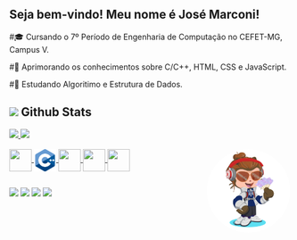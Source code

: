 ## Seja bem-vindo! Meu nome é José Marconi!

#🎓 Cursando o 7º Período de Engenharia de Computação no CEFET-MG, Campus V.
<p> <p>
  
#🚀 Aprimorando os conhecimentos sobre C/C++, HTML, CSS e JavaScript.
<p> <p>
   
#📖 Estudando Algoritimo e Estrutura de Dados.

<div>
  
## <img src="https://media.giphy.com/media/iY8CRBdQXODJSCERIr/giphy.gif" width="35"><b> Github Stats </b>
  
<a href="https://github.com/josemarconi">
<img width="48%" src="https://github-readme-stats.vercel.app/api/top-langs/?username=josemarconi&layout=compact&langs_count=7&theme=dracula"/>
<img width="40%"" src="https://github-readme-stats.vercel.app/api?username=josemarconi&show_icons=true&theme=dracula&include_all_commits=true&count_public=true"/>
  
  </div>
  </div>
  </div>
 
<div style="display: inline_block"><br>
  
  <img align="center" height="40px" width="40px" src="https://cdn.jsdelivr.net/gh/devicons/devicon/icons/c/c-original.svg" />
  <img align="center" height="40px" width="40px" src="imagens/c-.png"/> 
  <img align="center" height="40px" width="40px" src="https://cdn.jsdelivr.net/gh/devicons/devicon/icons/css3/css3-original.svg" />
  <img align="center" height="40px" width="40px" src="https://cdn.jsdelivr.net/gh/devicons/devicon/icons/html5/html5-original.svg" />
  <img align="center" height="40px" width="40px" src="https://cdn.jsdelivr.net/gh/devicons/devicon/icons/javascript/javascript-original.svg" />
  <img align="right" height="150" style="border-radius:150px;" src="imagens/octocat-1679678866355.png"/>
</a>
</div>

##

<div align = "left"> 
  <a href="https://www.instagram.com/jmarconi_18/" target="_blank"><img src="https://img.shields.io/badge/-Instagram-%23E4405F?style=for-the-badge&logo=instagram&logoColor=white" target="_blank"></a>
  <a href = "mailto:jmarconiadm@outlook.com"><img src="https://img.shields.io/badge/-Gmail-%23333?style=for-the-badge&logo=gmail&logoColor=white" target="_blank"></a>
  <a href="https://www.linkedin.com/in/jmarconi-almeida/" target="_blank"><img src="https://img.shields.io/badge/-LinkedIn-%230077B5?style=for-the-badge&logo=linkedin&logoColor=white" target="_blank"></a> 
  <a href="https://t.me/jmarconia"><img src="https://img.shields.io/badge/Telegram-2CA5E0?style=for-the-badge&logo=telegram&logoColor=white"/> </a>
